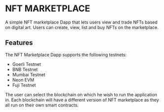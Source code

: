 
# NFT MARKETPLACE

A simple NFT marketplace Dapp that lets users view and trade NFTs based on digital art. Users can create, view, list and buy NFTs on the marketplace. 


## Features
The NFT Marketplace Dapp supports the following testnets:

- Goerli Testnet 
- BNB Testnet
- Mumbai Testnet 
- Neon EVM
- Fuji Testnet

The user can select the blockchain on which he wish to run the application in. Each blockchain will have a different version of NFT marketplace as they all run on their own smart contracts.
